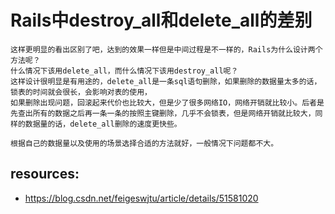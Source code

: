 # Rails中destroy_all和delete_all的差别
~~~
这样更明显的看出区别了吧，达到的效果一样但是中间过程是不一样的，Rails为什么设计两个方法呢？
什么情况下该用delete_all，而什么情况下该用destroy_all呢？
这样设计很明显是有用途的，delete_all是一条sql语句删除，如果删除的数据量太多的话，锁表的时间就会很长，会影响对表的使用，
如果删除出现问题，回滚起来代价也比较大，但是少了很多网络IO，网络开销就比较小。后者是先查出所有的数据之后再一条一条的按照主键删除，几乎不会锁表，但是网络开销就比较大，同样的数据量的话，delete_all删除的速度更快些。

根据自己的数据量以及使用的场景选择合适的方法就好，一般情况下问题都不大。
~~~

## resources:
+ https://blog.csdn.net/feigeswjtu/article/details/51581020